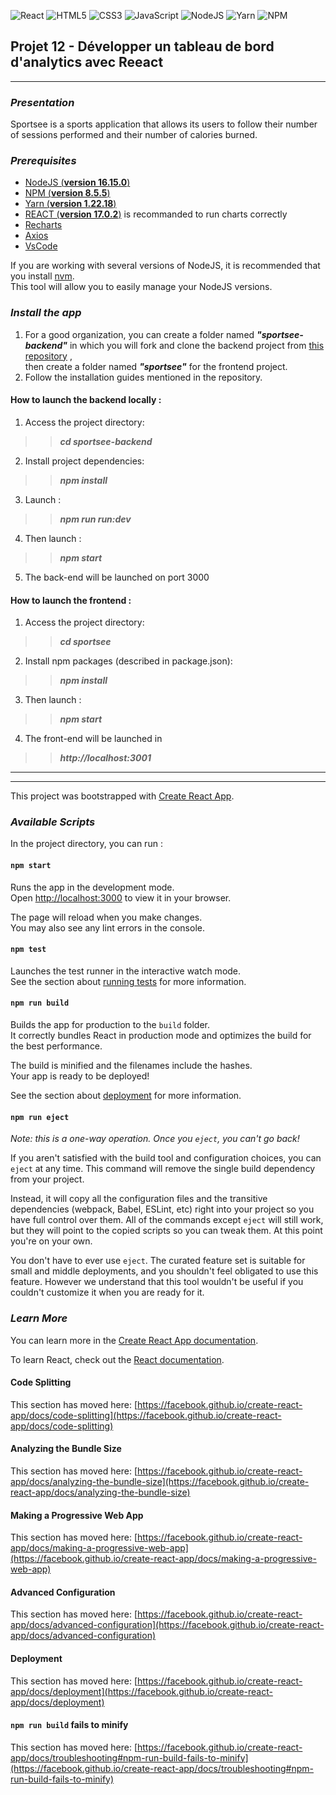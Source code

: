 ![React](https://img.shields.io/badge/react-%2320232a.svg?style=for-the-badge&logo=react&logoColor=%2361DAFB)
![HTML5](https://img.shields.io/badge/html5-%23E34F26.svg?style=for-the-badge&logo=html5&logoColor=white)
![CSS3](https://img.shields.io/badge/css3-%231572B6.svg?style=for-the-badge&logo=css3&logoColor=white)
![JavaScript](https://img.shields.io/badge/javascript-%23323330.svg?style=for-the-badge&logo=javascript&logoColor=%23F7DF1E)
![NodeJS](https://img.shields.io/badge/node.js-6DA55F?style=for-the-badge&logo=node.js&logoColor=white)
![Yarn](https://img.shields.io/badge/yarn-%232C8EBB.svg?style=for-the-badge&logo=yarn&logoColor=white)
![NPM](https://img.shields.io/badge/NPM-%23000000.svg?style=for-the-badge&logo=npm&logoColor=white)


## Projet 12 - Développer un tableau de bord d'analytics avec Reeact
****
### **_Presentation_**
Sportsee is a sports application that allows its users to follow their number of sessions performed and their number of calories burned.
###  **_Prerequisites_**
* [NodeJS (**version 16.15.0**)](https://nodejs.org/en/)
* [NPM (**version 8.5.5**)](https://www.npmjs.com/)
* [Yarn (**version 1.22.18**)](https://yarnpkg.com/)
* [REACT (**version 17.0.2**)](https://en.reactjs.org/) is recommanded to run charts correctly
* [Recharts](https://recharts.org/)
* [Axios](https://github.com/axios/axios)
* [VsCode](https://code.visualstudio.com/)

If you are working with several versions of NodeJS, it is recommended that you install [nvm](https://github.com/nvm-sh/nvm). <br>
This tool will allow you to easily manage your NodeJS versions.

### **_Install the app_**
1. For a good organization, you can create a folder named **_"sportsee-backend"_**  in which you will fork and clone the backend project from [this repository](https://github.com/OpenClassrooms-Student-Center/P9-front-end-dashboard.git) , <br> then create a folder named **_"sportsee"_**  for the frontend project.
2. Follow the installation guides mentioned in the repository.

#### **How to launch the backend locally :**
1. Access the project directory: <br> 
>>**_cd sportsee-backend_**
2. Install project dependencies: 
>>**_npm install_**
3. Launch : 
>>**_npm run run:dev_**
4. Then launch : 
>>**_npm start_**
5. The back-end will be launched on port 3000

#### **How to launch the frontend :**
1. Access the project directory: 
>>**_cd sportsee_**
2. Install npm packages (described in package.json): 
>>**_npm install_**
3. Then launch : 
>>**_npm start_**
4. The front-end will be launched in 
>>**_http://localhost:3001_**

****
****
This project was bootstrapped with [Create React App](https://github.com/facebook/create-react-app).

### **_Available Scripts_**

In the project directory, you can run :

#### **`npm start`**

Runs the app in the development mode.\
Open [http://localhost:3000](http://localhost:3000) to view it in your browser.

The page will reload when you make changes.\
You may also see any lint errors in the console.

#### **`npm test`**

Launches the test runner in the interactive watch mode.\
See the section about [running tests](https://facebook.github.io/create-react-app/docs/running-tests) for more information.

#### **`npm run build`**

Builds the app for production to the `build` folder.\
It correctly bundles React in production mode and optimizes the build for the best performance.

The build is minified and the filenames include the hashes.\
Your app is ready to be deployed!

See the section about [deployment](https://facebook.github.io/create-react-app/docs/deployment) for more information.

#### **`npm run eject`**

_Note: this is a one-way operation. Once you `eject`, you can't go back!_

If you aren't satisfied with the build tool and configuration choices, you can `eject` at any time. This command will remove the single build dependency from your project.

Instead, it will copy all the configuration files and the transitive dependencies (webpack, Babel, ESLint, etc) right into your project so you have full control over them. All of the commands except `eject` will still work, but they will point to the copied scripts so you can tweak them. At this point you're on your own.

You don't have to ever use `eject`. The curated feature set is suitable for small and middle deployments, and you shouldn't feel obligated to use this feature. However we understand that this tool wouldn't be useful if you couldn't customize it when you are ready for it.

### **_Learn More_**

You can learn more in the [Create React App documentation](https://facebook.github.io/create-react-app/docs/getting-started).

To learn React, check out the [React documentation](https://reactjs.org/).

#### **Code Splitting**

This section has moved here: [https://facebook.github.io/create-react-app/docs/code-splitting](https://facebook.github.io/create-react-app/docs/code-splitting)

#### **Analyzing the Bundle Size**

This section has moved here: [https://facebook.github.io/create-react-app/docs/analyzing-the-bundle-size](https://facebook.github.io/create-react-app/docs/analyzing-the-bundle-size)

#### **Making a Progressive Web App**

This section has moved here: [https://facebook.github.io/create-react-app/docs/making-a-progressive-web-app](https://facebook.github.io/create-react-app/docs/making-a-progressive-web-app)

#### **Advanced Configuration**

This section has moved here: [https://facebook.github.io/create-react-app/docs/advanced-configuration](https://facebook.github.io/create-react-app/docs/advanced-configuration)

#### **Deployment**

This section has moved here: [https://facebook.github.io/create-react-app/docs/deployment](https://facebook.github.io/create-react-app/docs/deployment)

#### **`npm run build` fails to minify**

This section has moved here: [https://facebook.github.io/create-react-app/docs/troubleshooting#npm-run-build-fails-to-minify](https://facebook.github.io/create-react-app/docs/troubleshooting#npm-run-build-fails-to-minify)
